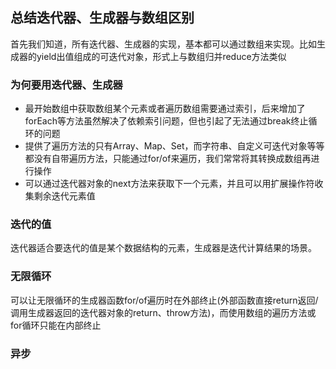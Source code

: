 
## 总结迭代器、生成器与数组区别
首先我们知道，所有迭代器、生成器的实现，基本都可以通过数组来实现。比如生成器的yield出值组成的可迭代对象，形式上与数组归并reduce方法类似

### 为何要用迭代器、生成器
- 最开始数组中获取数组某个元素或者遍历数组需要通过索引，后来增加了forEach等方法虽然解决了依赖索引问题，但也引起了无法通过break终止循环的问题
- 提供了遍历方法的只有Array、Map、Set，而字符串、自定义可迭代对象等等都没有自带遍历方法，只能通过for/of来遍历，我们常常将其转换成数组再进行操作
- 可以通过迭代器对象的next方法来获取下一个元素，并且可以用扩展操作符收集剩余迭代元素值

### 迭代的值
迭代器适合要迭代的值是某个数据结构的元素，生成器是迭代计算结果的场景。

### 无限循环
可以让无限循环的生成器函数for/of遍历时在外部终止(外部函数直接return返回/调用生成器返回的迭代器对象的return、throw方法)，而使用数组的遍历方法或for循环只能在内部终止

### 异步

